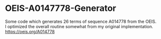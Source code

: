 # OEIS-A0147778-Generator
Some code which generates 26 terms of sequence A014778 from the OEIS. I optimized the overall routine somewhat from my original implementation.
https://oeis.org/A014778
